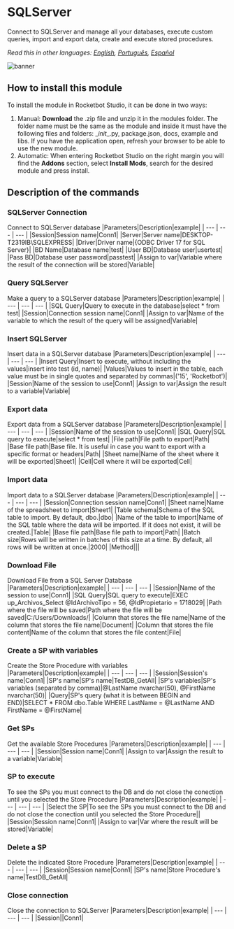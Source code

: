 



# SQLServer
  
Connect to SQLServer and manage all your databases, execute custom queries, import and export data, create and execute stored procedures.  

*Read this in other languages: [English](Manual_SQLServer_.md), [Português](Manual_SQLServer_.pr.md), [Español](Manual_SQLServer_.es.md)*
  
![banner](imgs/Banner_SQLServer_.jpg)
## How to install this module
  
To install the module in Rocketbot Studio, it can be done in two ways:
1. Manual: __Download__ the .zip file and unzip it in the modules folder. The folder name must be the same as the module and inside it must have the following files and folders: \__init__.py, package.json, docs, example and libs. If you have the application open, refresh your browser to be able to use the new module.
2. Automatic: When entering Rocketbot Studio on the right margin you will find the **Addons** section, select **Install Mods**, search for the desired module and press install.  


## Description of the commands

### SQLServer Connection
  
Connect to SQLServer database
|Parameters|Description|example|
| --- | --- | --- |
|Session|Session name|Conn1|
|Server|Server name|DESKTOP-T2319IB\SQLEXPRESS|
|Driver|Driver name|{ODBC Driver 17 for SQL Server}|
|BD Name|Database name|test|
|User BD|Database user|usertest|
|Pass BD|Database user password|passtest|
|Assign to var|Variable where the result of the connection will be stored|Variable|

### Query SQLServer
  
Make a query to a SQLServer database
|Parameters|Description|example|
| --- | --- | --- |
|SQL Query|Query to execute in the database|select * from test|
|Session|Connection session name|Conn1|
|Assign to var|Name of the variable to which the result of the query will be assigned|Variable|

### Insert SQLServer
  
Insert data in a SQLServer database
|Parameters|Description|example|
| --- | --- | --- |
|Insert Query|Insert to execute, without including the values|insert into test (id, name)|
|Values|Values to insert in the table, each value must be in single quotes and separated by commas|('15', 'Rocketbot')|
|Session|Name of the session to use|Conn1|
|Assign to var|Assign the result to a variable|Variable|

### Export data
  
Export data from a SQLServer database
|Parameters|Description|example|
| --- | --- | --- |
|Session|Name of the session to use|Conn1|
|SQL Query|SQL query to execute|select * from test|
|File path|File path to export|Path|
|Base file path|Base file. It is useful in case you want to export with a specific format or headers|Path|
|Sheet name|Name of the sheet where it will be exported|Sheet1|
|Cell|Cell where it will be exported|Cell|

### Import data
  
Import data to a SQLServer database
|Parameters|Description|example|
| --- | --- | --- |
|Session|Connection session name|Conn1|
|Sheet name|Name of the spreadsheet to import|Sheet1|
|Table schema|Schema of the SQL table to import. By default, dbo.|dbo|
|Name of the table to import|Name of the SQL table where the data will be imported. If it does not exist, it will be created.|Table|
|Base file path|Base file path to import|Path|
|Batch size|Rows will be written in batches of this size at a time. By default, all rows will be written at once.|2000|
|Method|||

### Download File
  
Download File from a SQL Server Database
|Parameters|Description|example|
| --- | --- | --- |
|Session|Name of the session to use|Conn1|
|SQL Query|SQL query to execute|EXEC up_Archivos_Select @IdArchivoTipo = 56, @IdPropietario = 1718029|
|Path where the file will be saved|Path where the file will be saved|C:/Users/Downloads/|
|Column that stores the file name|Name of the column that stores the file name|Document|
|Column that stores the file content|Name of the column that stores the file content|File|

### Create a SP with variables
  
Create the Store Procedure with variables
|Parameters|Description|example|
| --- | --- | --- |
|Session|Session's name|Conn1|
|SP's name|SP's name|TestDB_GetAll|
|SP's variables|SP's variables (separated by comma)|@LastName nvarchar(50), @FirstName nvarchar(50)|
|Query|SP's query (what it is between BEGIN and END)|SELECT * FROM dbo.Table WHERE LastName = @LastName AND FirstName = @FirstName|

### Get SPs
  
Get the available Store Procedures
|Parameters|Description|example|
| --- | --- | --- |
|Session|Session name|Conn1|
|Assign to var|Assign the result to a variable|Variable|

### SP to execute
  
To see the SPs you must connect to the DB and do not close the conection until you selected the Store Procedure
|Parameters|Description|example|
| --- | --- | --- |
|Select the SP|To see the SPs you must connect to the DB and do not close the conection until you selected the Store Procedure||
|Session|Session name|Conn1|
|Assign to var|Var where the result will be stored|Variable|

### Delete a SP
  
Delete the indicated Store Procedure
|Parameters|Description|example|
| --- | --- | --- |
|Session|Session name|Conn1|
|SP's name|Store Procedure's name|TestDB_GetAll|

### Close connection
  
Close the connection to SQLServer
|Parameters|Description|example|
| --- | --- | --- |
|Session||Conn1|
